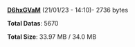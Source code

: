 [**D6hxGVaM**](/data/D6hxGVaM.txt) (21/01/23 - 14:10)- 2736 bytes

**Total Datas**: 5670

**Total Size**: 33.97 MB / 34.0 MB